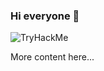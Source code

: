 ### Hi  everyone 👋


![TryHackMe](https://tryhackme-badges.s3.amazonaws.com/0xYumeko.png)

More content here...

